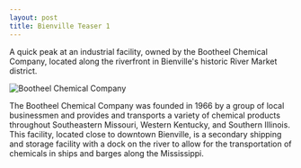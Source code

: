 ```yaml
---
layout: post
title: Bienville Teaser 1
---
```


A quick peak at an industrial facility, owned by the Bootheel Chemical Company, located along the riverfront in Bienville's historic River Market district.

![Bootheel Chemical Company](https://i.imgur.com/cJDvt8M.jpg "The Bootheel Chemical Company")

The Bootheel Chemical Company was founded in 1966 by a group of local businessmen and provides and transports a variety of chemical products throughout Southeastern Missouri, Western Kentucky, and Southern Illinois. This facility, located close to downtown Bienville, is a secondary shipping and storage facility with a dock on the river to allow for the transportation of chemicals in ships and barges along the Mississippi.